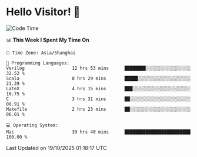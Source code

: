 # Hello Visitor! 👋

<!--START_SECTION:waka-->
![Code Time](http://img.shields.io/badge/Code%20Time-609%20hrs%2052%20mins-blue)

📊 **This Week I Spent My Time On** 

```text
🕑︎ Time Zone: Asia/Shanghai

💬 Programming Languages: 
Verilog                  12 hrs 53 mins      ████████░░░░░░░░░░░░░░░░░   32.52 % 
Scala                    8 hrs 29 mins       █████░░░░░░░░░░░░░░░░░░░░   21.39 % 
LaTeX                    4 hrs 15 mins       ███░░░░░░░░░░░░░░░░░░░░░░   10.75 % 
C                        3 hrs 31 mins       ██░░░░░░░░░░░░░░░░░░░░░░░   08.91 % 
Makefile                 2 hrs 23 mins       ██░░░░░░░░░░░░░░░░░░░░░░░   06.01 % 

💻 Operating System: 
Mac                      39 hrs 40 mins      █████████████████████████   100.00 % 
```


 Last Updated on 19/10/2025 01:18:17 UTC
<!--END_SECTION:waka-->
